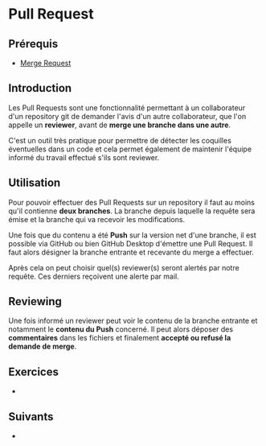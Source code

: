 # Pull Request

## Prérequis

+ [Merge Request]()

## Introduction

Les Pull Requests sont une fonctionnalité permettant à un collaborateur d'un repository git de demander l'avis d'un autre collaborateur, que l'on appelle un **reviewer**, avant de **merge une branche dans une autre**.

C'est un outil très pratique pour permettre de détecter les coquilles éventuelles dans un code et cela permet également de maintenir l'équipe informé du travail effectué s'ils sont reviewer.

## Utilisation

Pour pouvoir effectuer des Pull Requests sur un repository il faut au moins qu'il contienne **deux branches**. La branche depuis laquelle la requête sera émise et la branche qui va recevoir les modifications.

Une fois que du contenu a été **Push** sur la version net d'une branche, il est possible via GitHub ou bien GitHub Desktop d'émettre une Pull Request. Il faut alors désigner la branche entrante et recevante du merge a effectuer.

Après cela on peut choisir quel(s) reviewer(s) seront alertés par notre requête. Ces derniers reçoivent une alerte par mail.

## Reviewing

Une fois informé un reviewer peut voir le contenu de la branche entrante et notamment le **contenu du Push** concerné. Il peut alors déposer des **commentaires** dans les fichiers et finalement **accepté ou refusé la demande de merge**.

## Exercices

+

## Suivants

+
